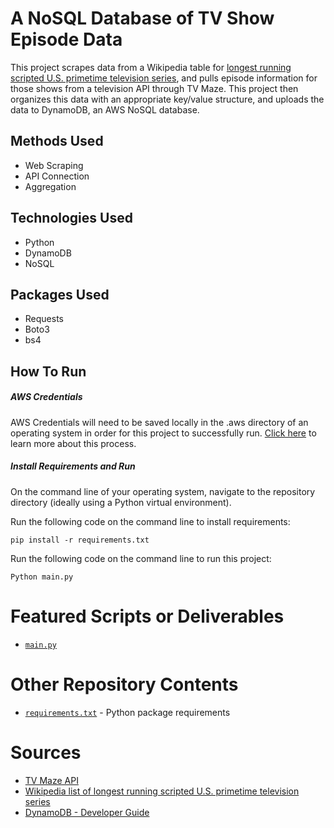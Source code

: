 # A NoSQL Database of TV Show Episode Data
This project scrapes data from a Wikipedia table for [longest running scripted U.S. primetime television series](https://en.wikipedia.org/wiki/List_of_longest-running_scripted_U.S._primetime_television_series), and pulls episode information for those shows from a television API through TV Maze. This project then organizes this data with an appropriate key/value structure, and uploads the data to DynamoDB, an AWS NoSQL database.

## Methods Used
* Web Scraping
* API Connection
* Aggregation

## Technologies Used
* Python
* DynamoDB
* NoSQL

## Packages Used
* Requests
* Boto3
* bs4

## How To Run

##### *AWS Credentials*
AWS Credentials will need to be saved locally in the .aws directory of an operating system in order for this project to successfully run. [Click here](https://docs.aws.amazon.com/cli/latest/userguide/cli-configure-files.html) to learn more about this process.
##### *Install Requirements and Run*
On the command line of your operating system, navigate to the repository directory (ideally using a Python virtual environment).

Run the following code on the command line to install requirements:
```
pip install -r requirements.txt 
```

Run the following code on the command line to run this project:
```
Python main.py
```

# Featured Scripts or Deliverables
* [```main.py```](main.py)

# Other Repository Contents
* [```requirements.txt```](requirements.txt) - Python package requirements

# Sources
* [TV Maze API](https://www.tvmaze.com/api)
* [Wikipedia list of longest running scripted U.S. primetime television series](https://en.wikipedia.org/wiki/List_of_longest-running_scripted_U.S._primetime_television_series)
* [DynamoDB - Developer Guide](https://docs.aws.amazon.com/amazondynamodb/latest/developerguide/GettingStarted.Python.03.html)
